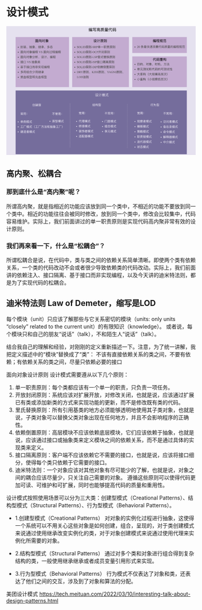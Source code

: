 
# 设计模式

![图片2](../../src/main/resources/static/image/design/design_pattern.png)

## 高内聚、松耦合
### 那到底什么是“高内聚”呢？
所谓高内聚，就是指相近的功能应该放到同一个类中，不相近的功能不要放到同一个类中。相近的功能往往会被同时修改，放到同一个类中，修改会比较集中，代码容易维护。实际上，我们前面讲过的单一职责原则是实现代码高内聚非常有效的设计原则。
### 我们再来看一下，什么是“松耦合”？
所谓松耦合是说，在代码中，类与类之间的依赖关系简单清晰。即使两个类有依赖关系，一个类的代码改动不会或者很少导致依赖类的代码改动。实际上，我们前面讲的依赖注入、接口隔离、基于接口而非实现编程，以及今天讲的迪米特法则，都是为了实现代码的松耦合。

## 迪米特法则 Law of Demeter，缩写是LOD
每个模块（unit）只应该了解那些与它关系密切的模块（units: only units “closely” related to the current unit）的有限知识（knowledge）。
或者说，每个模块只和自己的朋友“说话”（talk），不和陌生人“说话”（talk）。

结合我自己的理解和经验，对刚刚的定义重新描述一下。注意，为了统一讲解，我把定义描述中的“模块”替换成了“类”：
不该有直接依赖关系的类之间，不要有依赖；有依赖关系的类之间，尽量只依赖必要的接口

面向对象设计原则
设计模式需要遵从以下几个原则：
1. 单一职责原则：每个类都应该有一个单一的职责，只负责一项任务。
2. 开放封闭原则：系统应该对扩展开放，对修改关闭，也就是说，应该通过扩展已有类或添加新类的方式来实现功能的更新，而不是修改既有类的代码。
3. 里氏替换原则：所有引用基类的地方必须能够透明地使用其子类对象，也就是说，子类对象可以替换父类对象出现在任何地方，并且不会影响程序的正确性。
4. 依赖倒置原则：高层模块不应该依赖底层模块，它们应该依赖于抽象，也就是说，应该通过接口或抽象类来定义模块之间的依赖关系，而不是通过具体的实现类来定义。
5. 接口隔离原则：客户端不应该依赖它不需要的接口，也就是说，应该将接口细分，使得每个类只依赖于它需要的接口。
6. 迪米特法则：一个对象应该对其他对象有尽可能少的了解，也就是说，对象之间的耦合应该尽量少，只关注自己需要的对象。
   遵循这些原则可以使得代码更加可读、可维护和可扩展，同时也能够提高代码的质量和重用性。


设计模式按照使用场景可以分为三大类：创建型模式（Creational Patterns）、结构型模式（Structural Patterns）、行为型模式（Behavioral Patterns）。
* 1.创建型模式（Creational Patterns）
  对对象的实例化过程进行抽象，这使得一个系统可以不用关心这些对象是如何创建，组合，呈现的，对于类创建模式来说通过使用继承改变实例化的类，对于对象创建模式来说通过使用代理来实例化所需要的对象。

* 2.结构型模式（Structural Patterns）
  通过对多个类和对象进行组合得到复杂结构的类，一般使用继承继承或者成员变量引用形式来实现。

* 3.行为型模式（Behavioral Patterns）
  行为模式不仅表达了对象和类，还表达了他们之间的交互，涉及到了对象和算法的分配。


美团设计模式 https://tech.meituan.com/2022/03/10/interesting-talk-about-design-patterns.html